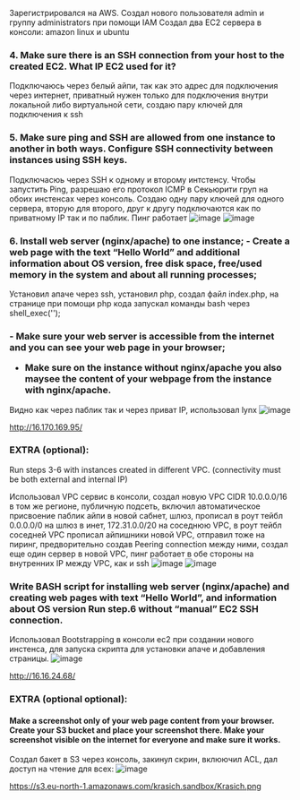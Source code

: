 Зарегистрировался на AWS.
Создал нового пользователя admin и группу administrators при помощи IAM
Создал два EC2 сервера в консоли: amazon linux и ubuntu

<h3>4. Make sure there is an SSH connection from your host to the created EC2. What IP EC2 used for it?</h3>

Подключаюсь через белый айпи, так как это адрес для подключения через интернет, приватный нужен только для подключения внутри локальной либо виртуальной сети, создаю пару ключей для подключения к ssh

<h3>5. Make sure  ping and SSH are allowed from one instance to another in both ways. Configure SSH connectivity between instances using SSH keys.</h3>

Подключасюь через SSH к одному и второму интстенсу. Чтобы запустить Ping, разрешаю его протокол ICMP в Секьюрити груп на обоих инстенсах через консоль. Создаю одну пару ключей для одного сервера, вторую для второго, друг к другу подключаются как по приватному IP так и по паблик. Пинг работает 
![image](https://user-images.githubusercontent.com/83491125/174560847-f12ade75-cdbe-4e08-ad79-8c77f4247a19.png)
![image](https://user-images.githubusercontent.com/83491125/174561277-b15111b3-0b11-4197-aed9-0773cef7e9ea.png)

<h3>6. Install web server (nginx/apache) to one instance;
- Create a web page with the text “Hello World” and additional information about OS version, free disk space,  free/used memory in the system and about all running processes;</h3>

Установил апаче через ssh, установил php, создал файл index.php, на странице при помощи php кода запускал команды bash через shell_exec(''); 

<h3>- Make sure your web server is accessible from the internet and you can see your web page in your browser;

- Make sure on the instance without nginx/apache you also maysee the content of your webpage from the instance with nginx/apache.</h3>

Видно как через паблик так и через приват IP, использовал lynx
![image](https://user-images.githubusercontent.com/83491125/174560406-10d1bb36-9139-4ac2-a15b-7098846dc831.png)

http://16.170.169.95/

<h3>EXTRA (optional): </h3>

Run steps 3-6 with instances created in different VPC. (connectivity must be both external and internal IP)       

Использовал VPC сервис в консоли, создал новую VPC CIDR 10.0.0.0/16 в том же регионе, публичную подсеть, включил автоматическое присвоение паблик айпи в новой сабнет, шлюз, прописал в роут тейбл 0.0.0.0/0 на шлюз в инет, 172.31.0.0/20 на соседнюю VPC, в роут тейбл соседней VPC прописал айпишники новой VPC, отправил тоже на пиринг, предворительно создав Peering connection между ними, создал еще один сервер в новой VPC, пинг работает в обе стороны на внутренних IP между VPC, как и ssh
![image](https://user-images.githubusercontent.com/83491125/174559434-cd138ae3-2851-47c4-ba9b-4212bacc23a3.png)
![image](https://user-images.githubusercontent.com/83491125/174559496-979fd89f-502d-4adb-815c-a32dfd791854.png)

<h3>Write BASH script for installing web server (nginx/apache) and creating web pages with text “Hello World”, and information about OS version
Run step.6 without “manual” EC2 SSH connection.</h3>

Использовал Bootstrapping в консоли ec2 при создании нового инстенса, для запуска скрипта для установки апаче и добавления страницы.
![image](https://user-images.githubusercontent.com/83491125/174559839-e81dbff7-7f68-40c7-8676-cfc17ff19c49.png)


http://16.16.24.68/

<h3>EXTRA (optional optional):</h3>

<h4>Make a screenshot only of your web page сontent from your browser.
Create your S3 bucket and place your screenshot there.
Make your screenshot visible on the internet for everyone and make sure it works.</h4>

Создал бакет в S3 через консоль, закинул скрин, вклюючил ACL, дал доступ на чтение для всех:
![image](https://user-images.githubusercontent.com/83491125/174560031-b8140ddb-cfc9-4273-a2c9-40aa275aee3f.png)


https://s3.eu-north-1.amazonaws.com/krasich.sandbox/Krasich.png
